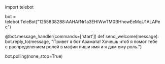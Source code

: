 import telebot

bot = telebot.TeleBot("1255838288:AAHAfNr1a3EHIWwTM0BHhowEeMqU1ALAPec")

@bot.message_handler(commands=['start'])
def send_welcome(message):
    bot.reply_to(message,
                 "Привет я бот Азамата! Хочешь чтоб я помог тебе с распределением ролей в мафии пиши имя и я дам ему роль.")

bot.polling(none_stop=True)
